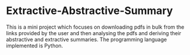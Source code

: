 # Extractive-Abstractive-Summary
This is a mini project which focuses on downloading pdfs in bulk from the links provided by the user and then analysing the pdfs and deriving their abstractive and extractive summaries. The programming language implemented is Python.
